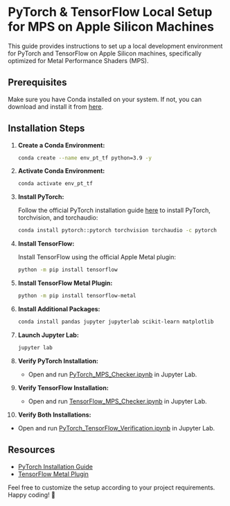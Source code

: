 # PyTorch & TensorFlow Local Setup for MPS on Apple Silicon Machines

This guide provides instructions to set up a local development environment for PyTorch and TensorFlow on Apple Silicon machines, specifically optimized for Metal Performance Shaders (MPS).

## Prerequisites

Make sure you have Conda installed on your system. If not, you can download and install it from [here](https://docs.conda.io/projects/conda/en/latest/user-guide/install/).

## Installation Steps

1. **Create a Conda Environment:**

   ```bash
   conda create --name env_pt_tf python=3.9 -y
   ```

2. **Activate Conda Environment:**

   ```bash
   conda activate env_pt_tf
   ```

3. **Install PyTorch:**

   Follow the official PyTorch installation guide [here](https://pytorch.org/get-started/locally/) to install PyTorch, torchvision, and torchaudio:

   ```bash
   conda install pytorch::pytorch torchvision torchaudio -c pytorch
   ```

4. **Install TensorFlow:**

   Install TensorFlow using the official Apple Metal plugin:

   ```bash
   python -m pip install tensorflow
   ```

5. **Install TensorFlow Metal Plugin:**

   ```bash
   python -m pip install tensorflow-metal
   ```

6. **Install Additional Packages:**

   ```bash
   conda install pandas jupyter jupyterlab scikit-learn matplotlib
   ```

7. **Launch Jupyter Lab:**

   ```bash
   jupyter lab
   ```

8. **Verify PyTorch Installation:**

   - Open and run [PyTorch_MPS_Checker.ipynb](PyTorch_MPS_Checker.ipynb) in Jupyter Lab.

9. **Verify TensorFlow Installation:**

   - Open and run [TensorFlow_MPS_Checker.ipynb](TensorFlow_MPS_Checker.ipynb) in Jupyter Lab.

10. **Verify Both Installations:**

   - Open and run [PyTorch_TensorFlow_Verification.ipynb](PyTorch_TensorFlow_Verification.ipynb) in Jupyter Lab.

## Resources

- [PyTorch Installation Guide](https://betterdatascience.com/pytorch-install/)
- [TensorFlow Metal Plugin](https://developer.apple.com/metal/tensorflow-plugin/)

Feel free to customize the setup according to your project requirements. Happy coding! 🚀
